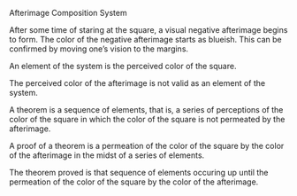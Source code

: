 
 
Afterimage Composition System

After some time of staring at the square, a visual negative afterimage begins to form. The color of the negative afterimage starts as blueish. This can be confirmed by moving one’s vision to the margins.  

An element of the system is the perceived color of the square. 

The perceived color of the afterimage is not valid as an element of the system. 

A theorem is a sequence of elements, that is, a series of perceptions of the color of the square in which the color of the square is not permeated by the afterimage. 

A proof of a theorem is a permeation of the color of the square by the color of the afterimage in the midst of a series of elements.

The theorem proved is that sequence of elements occuring up until the permeation of the color of the square by the color of the afterimage.




